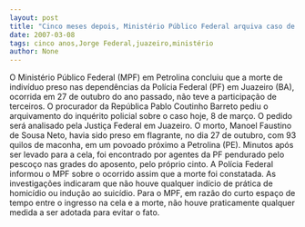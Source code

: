 ```yaml
---
layout: post
title: "Cinco meses depois, Ministério Público Federal arquiva caso de traficante que apareceu morto na PF de Juazeiro"
date: 2007-03-08
tags: cinco anos,Jorge Federal,juazeiro,ministério
author: None
---
```

O Ministério Público Federal (MPF) em Petrolina concluiu que a morte de indivíduo preso nas dependências da Polícia Federal (PF) em Juazeiro (BA), ocorrida em 27 de outubro do ano passado, não teve a participação de terceiros. 
O procurador da República Pablo Coutinho Barreto pediu o arquivamento do inquérito policial sobre o caso hoje, 8 de março. 
O pedido será analisado pela Justiça Federal em Juazeiro.
O morto, Manoel Faustino de Sousa Neto, havia sido preso em flagrante, no dia 27 de outubro, com 93 quilos de maconha, em um povoado próximo a Petrolina (PE). 
Minutos após ser levado para a cela, foi encontrado por agentes da PF pendurado pelo pescoço nas grades do aposento, pelo próprio cinto. 
A Polícia Federal informou o MPF sobre o ocorrido assim que a morte foi constatada. 
As investigações indicaram que não houve qualquer indício de prática de homicídio ou indução ao suicídio. 
Para o MPF, em razão do curto espaço de tempo entre o ingresso na cela e a morte, não houve praticamente qualquer medida a ser adotada para evitar o fato.  